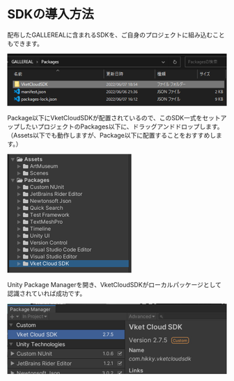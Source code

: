 
# SDKの導入方法

配布したGALLEREALに含まれるSDKを、ご自身のプロジェクトに組み込むこともできます。

![SDKLocationInGALLEREAL](img/SDKLocationInGALLEREAL.jpg)

Package以下にVketCloudSDKが配置されているので、このSDK一式をセットアップしたいプロジェクトのPackages以下に、ドラッグアンドドロップします。（Assets以下でも動作しますが、Package以下に配置することをおすすめします。）

![SDKUnderPackages](img/SDKUnderPackages.jpg)

Unity Package Managerを開き、VketCloudSDKがローカルパッケージとして認識されていれば成功です。

![SDKinUPM](img/SDKinUPM.jpg)
